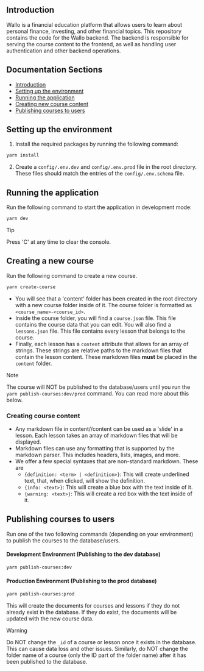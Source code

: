 ## Introduction

Wallo is a financial education platform that allows users to learn about personal finance, investing, and other financial topics. This repository contains the code for the Wallo backend. The backend is responsible for serving the course content to the frontend, as well as handling user authentication and other backend operations.

## Documentation Sections

- [Introduction](#introduction)
- [Setting up the environment](#setting-up-the-environment)
- [Running the application](#running-the-application)
- [Creating new course content](#creating-new-course-content)
- [Publishing courses to users](#publishing-courses-to-users)

## Setting up the environment

1. Install the required packages by running the following command:

```bash
yarn install
```

2. Create a `config/.env.dev` and `config/.env.prod` file in the root directory. These files should match the entries of the `config/.env.schema` file.

## Running the application

Run the following command to start the application in development mode:

```bash
yarn dev
```

> [!TIP]
> Press 'C' at any time to clear the console.

## Creating a new course

Run the following command to create a new course.

```bash
yarn create-course
```

- You will see that a 'content' folder has been created in the root directory with a new course folder inside of it. The course folder is
  formatted as `<course_name>-<course_id>`.
- Inside the course folder, you will find a `course.json` file. This file contains the course data that you can edit. You
  will also find a `lessons.json` file. This file contains every lesson that belongs to the course.
- Finally, each lesson has a `content` attribute that
  allows for an array of strings. These strings are relative paths to the markdown files that contain the lesson content. These markdown files **must** be placed in the `content` folder.

> [!NOTE]
> The course will NOT be published to the database/users until you run the `yarn publish-courses:dev/prod` command. You can read more about this below.

### Creating course content

- Any markdown file in content/<course>/content can be used as a 'slide' in a lesson. Each lesson takes an array of markdown files that will be displayed.
- Markdown files can use any formatting that is supported by the markdown parser. This includes headers, lists, images, and more.
- We offer a few special syntaxes that are non-standard markdown. These are
  - `{definition: <term> | <definition>}`: This will create underlined text, that, when clicked, will show the definition.
  - `{info: <text>}`: This will create a blue box with the text inside of it.
  - `{warning: <text>}`: This will create a red box with the text inside of it.

## Publishing courses to users

Run one of the two following commands (depending on your environment) to publish the courses to the database/users.

#### Development Environment (Publishing to the dev database)

```bash
yarn publish-courses:dev
```

#### Production Environment (Publishing to the prod database)

```bash
yarn publish-courses:prod
```

This will create the documents for courses and lessons if they do not already exist in the database. If they do exist, the documents will be updated with the new course data.

> [!WARNING]
> Do NOT change the `_id` of a course or lesson once it exists in the database. This can cause data loss and other issues. Similarly, do NOT change the folder name of a course (only the ID part of the folder name) after it has been published to the database.
